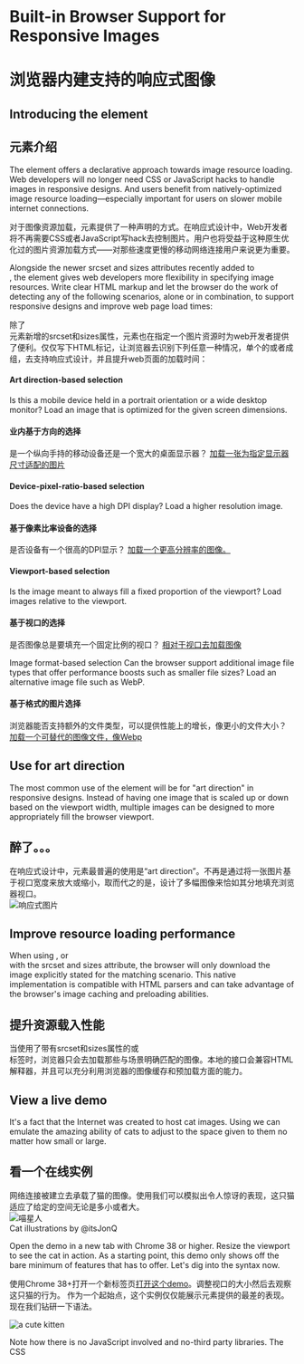 # Built-in Browser Support for Responsive Images
# 浏览器内建支持的响应式图像
## Introducing the <picture> element
## <picture>元素介绍
The <picture> element offers a declarative approach towards image resource loading. Web developers will no longer need CSS or JavaScript hacks to handle images in responsive designs. And users benefit from natively-optimized image resource loading—especially important for users on slower mobile internet connections.

对于图像资源加载，<picture>元素提供了一种声明的方式。在响应式设计中，Web开发者将不再需要CSS或者JavaScript写hack去控制图片。用户也将受益于这种原生优化过的图片资源加载方式——对那些速度更慢的移动网络连接用户来说更为重要。

Alongside the newer srcset and sizes attributes recently added to <img>, the<picture> element gives web developers more flexibility in specifying image resources. Write clear HTML markup and let the browser do the work of detecting any of the following scenarios, alone or in combination, to support responsive designs and improve web page load times:

除了<img>元素新增的srcset和sizes属性，<picture>元素也在指定一个图片资源时为web开发者提供了便利。仅仅写下HTML标记，让浏览器去识别下列任意一种情况，单个的或者成组，去支持响应式设计，并且提升web页面的加载时间：

#### Art direction-based selection
Is this a mobile device held in a portrait orientation or a wide desktop monitor? Load an image that is optimized for the given screen dimensions.

#### 业内基于方向的选择
是一个纵向手持的移动设备还是一个宽大的桌面显示器？
[加载一张为指定显示器尺寸适配的图片](http://www.html5rocks.com/en/tutorials/responsive/picture-element/#toc-art-direction)

#### Device-pixel-ratio-based selection
Does the device have a high DPI display? Load a higher resolution image.

#### 基于像素比率设备的选择
是否设备有一个很高的DPI显示？
[加载一个更高分辨率的图像。](http://www.html5rocks.com/en/tutorials/responsive/picture-element/#toc-pixel-density-descriptors)

#### Viewport-based selection
Is the image meant to always fill a fixed proportion of the viewport? Load images relative to the viewport.

#### 基于视口的选择
是否图像总是要填充一个固定比例的视口？
[相对于视口去加载图像](http://www.html5rocks.com/en/tutorials/responsive/picture-element/#toc-width-descriptors)

Image format-based selection
Can the browser support additional image file types that offer performance boosts such as smaller file sizes? Load an alternative image file such as WebP.

#### 基于格式的图片选择
浏览器能否支持额外的文件类型，可以提供性能上的增长，像更小的文件大小？
[加载一个可替代的图像文件，像Webp](http://www.html5rocks.com/en/tutorials/responsive/picture-element/#toc-file-type)

## Use for art direction
The most common use of the <picture> element will be for "art direction" in responsive designs. Instead of having one image that is scaled up or down based on the viewport width, multiple images can be designed to more appropriately fill the browser viewport.
## 醉了。。。
在响应式设计中，<picture>元素最普遍的使用是“art direction”。不再是通过将一张图片基于视口宽度来放大或缩小，取而代之的是，设计了多幅图像来恰如其分地填充浏览器视口。
![响应式图片](http://img.china.alibaba.com/cms/upload/2014/672/160/2061276_975966031.png)

## Improve resource loading performance
When using <picture>, or <img> with the srcset and sizes attribute, the browser will only download the image explicitly stated for the matching scenario. This native implementation is compatible with HTML parsers and can take advantage of the browser's image caching and preloading abilities.

## 提升资源载入性能
当使用了带有srcset和sizes属性的<picture>或<img>标签时，浏览器只会去加载那些与场景明确匹配的图像。本地的接口会兼容HTML解释器，并且可以充分利用浏览器的图像缓存和预加载方面的能力。

## View a live demo
It's a fact that the Internet was created to host cat images. Using <picture> we can emulate the amazing ability of cats to adjust to the space given to them no matter how small or large.

## 看一个在线实例
网络连接被建立去承载了猫的图像。使用<picture>我们可以模拟出令人惊讶的表现，这只猫适应了给定的空间无论是多小或者大。
![喵星人](http://www.html5rocks.com/en/tutorials/responsive/picture-element/cat-stretching@2X.png)
Cat illustrations by @itsJonQ

Open the demo in a new tab with Chrome 38 or higher. Resize the viewport to see the cat in action.
As a starting point, this demo only shows off the bare minimum of features that<picture> has to offer. Let's dig into the syntax now.

使用Chrome 38+打开一个新标签页[打开这个demo](http://googlechrome.github.io/samples/picture-element/)。调整视口的大小然后去观察这只猫的行为。
作为一个起始点，这个实例仅仅能展示<picture>元素提供的最差的表现。现在我们钻研一下语法。

  <style>
  	img {display: block; margin: 0 auto;}
  </style>

  <picture>
    <source 
      media="(min-width: 650px)"
      srcset="images/kitten-stretching.png">
    <source 
      media="(min-width: 465px)"
      srcset="images/kitten-sitting.png">
    <img 
      src="images/kitten-curled.png" 
      alt="a cute kitten">
  </picture>

Note how there is no JavaScript involved and no-third party libraries. The CSS<style> block is used only to style the image element and does not contain media queries. The native implementation of the <picture> element means that you can declare your responsive images using only HTML.

注意没有JavaScript，也没有第三方的类库。CSS<style>代码块仅仅被用于为image元素添加样式，并没有包含Media Queris。<picture>元素的本地实现让你可以仅使用HTML来声明响应式图像。

## Use with <source> elements
The <picture> element has no unique attributes of its own. The magic happens when <picture> is used as a container for <source>.
The <source> element, which is used for loading media such as video and audio, has been updated for image loading and these new attributes have been added:

## 使用<source>元素
<picture>元素没有它自己特有的属性。当<picture>被用于<source>的外层容器时，奇妙的事情就发生了。
<source>元素通常用来载入像video和audio这样的媒体资源，现在也可以用来载入图片，并且加入了下面的一些新属性：

#### srcset (required)
- Accepts a single image file path (e.g. srcset="kitten.png").
- Or a comma-delimited list of image file paths with pixel density descriptors (e.g. srcset="kitten.png, kitten@2X.png 2x") where a 1x descriptor is assumed when it is left off.
- Refer to Combine with pixel density descriptors for this in use.

#### srcset (required)
- 接受一个单独的图片文件路径（e.g. srcset="kitten.png"）。
- 或者一个使用逗号分隔的图像文件路径列表，并且带有像素密度描述符(e.g. srcset="kitten.png, kitten@2X.png 2x")。当它中断时这里的 1x描述符将会生效。
- 参考[结合像素密度描述符](http://www.html5rocks.com/en/tutorials/responsive/picture-element/#toc-pixel-density-descriptors)查看应用实例。

#### media (optional)
- Accepts any valid media query that you would normally find in a CSS @mediaselector (e.g. media="(max-width: 30em)").
- Refer to the previous <picture> syntax example for this in use.

#### media (optional)
- 接收任何你可能在CSS @media选择器里面出现的有效media query(e.g. media="(max-width: 30em)")。
- 参阅前面的[<picture>语法](#toc-syntax)应用实例。


#### sizes (optional)
- Accepts a single width descriptor (e.g. sizes="100vw") or a single media query with width descriptor (e.g. sizes="(max-width: 30em) 100vw").
- Or a comma-delimited list of media queries with a width descriptor (e.g.sizes="(max-width: 30em) 100vw, (max-width: 50em) 50vw, calc(33vw - 100px)") in which the last item in the list is used as the default.
- Refer to Combine with width descriptors for this in use.

#### sizes (optional)
- 接受一个单独的width 描述符(e.g. sizes="100vw") 或者一个带有width描述符的media query(e.g. sizes="(max-width: 30em) 100vw")。
- 或者一个带有width描述符使用逗号分隔的 media queries列表(e.g.sizes="(max-width: 30em) 100vw, (max-width: 50em) 50vw, calc(33vw - 100px)") ，列表中的最后一项作为默认值。
- 参阅[结合width描述符](http://www.html5rocks.com/en/tutorials/responsive/picture-element/#toc-width-descriptors)查看应用实例。

#### type (optional)
- Accepts a supported MIME type (e.g. type="image/webp" ortype="image/vnd.ms-photo").
- Refer to [Load alternative image file formats](http://www.html5rocks.com/en/tutorials/responsive/picture-element/#toc-file-type) for this in use.

#### type (optional)
- 支持的MIME类型(e.g. type="image/webp" ortype="image/vnd.ms-photo")。
- 参阅[加载可替代的图片文件格式](http://www.html5rocks.com/en/tutorials/responsive/picture-element/#toc-file-type)查看应用实例。

The browser will use the hints passed in as attribute values to load the most appropriate image resource. The listing order of tags matter! The browser will use the first <source> element with a matching hint and ignore any following<source> tags.

浏览器将会把传入的属性值当做提示去加载最合适的图片资源。和列表的顺序相关！浏览器将会使用第一个<source>元素作为一个匹配提示并且忽略后面的<source>标签。

## Add a final <img> element
The <img> element has also been updated to be used within <picture> as the fallback in case a browser does not support the picture element or if no source element tags are matched. Using <img> within <picture> is a requirement—if you forget it, no images will show up.

## 末尾添加一个<img>元素
新的img标签可以被用于<picture>标签内作为备用，当浏览器不支持picture元素或者没有匹配的source元素标记。<picture>里面包含一个<img>是必要的—如果你忘记了，图片将不会呈现。

Use <img> to declare the default image to be used within a <picture> block. Place <img> as the last child of <picture> since the browser will ignore any<source> declarations that occur after an <img> tag is found. The image tag is also where you should attach alternative text using the image element's alt attribute.

使用<img>声明一个包含在<picture>代码块内的默认图片。把<img>放在<picture>的最后一个子节点的位置，因为当浏览器解析到<img>标签时会忽略掉所有的<source>声明。图片标签也可能是作为替代文本在图片元素附加在alt属性。

## Combine with pixel density descriptors 
Add support for high resolution displays using pixel density descriptors such as 1x, 1.5x, 2x, and 3x. The new srcset attribute applies to both <img> and<source> elements.
The example below supports 1x, 1.5x, and 2x resolution screens:

## 结合像素密度描述符
为高分辨率的显示器添加了支持，这种显示器使用了像1x，1.5x，2x和3x的像素密度描述符。新的srcset属性被应用于<img>和<source>元素。
下面的例子是支持1x，1.5x和2x分辨率的屏幕：

  <picture>
    <source 
      media="(min-width: 650px)" 
      srcset="images/kitten-stretching.png,
              images/kitten-stretching@1.5x.png 1.5x,  
              images/kitten-stretching@2x.png 2x">
    <source 
      media="(min-width: 465px)" 
      srcset="images/kitten-sitting.png,
              images/kitten-sitting@1.5x.png 1.5x
              images/kitten-sitting@2x.png 2x">
    <img 
      src="images/kitten-curled.png" 
      srcset="images/kitten-curled@1.5x.png 1.5x,
              images/kitten-curled@2x.png 2x"
      alt="a cute kitten">
  </picture>

## Combine with width descriptors
## 结合width描述符
Web Fundamentals covers the the new sizes attribute for the <img> element indepth:

Web基础更深层次地为<img>元素包含了全新的[sizes 属性](https://developers.google.com/web/fundamentals/media/images/images-in-markup#relative-sized-images)

"When the final size of the image isn't known, it can be difficult to specify a density descriptor for the image sources. This is especially true for images that span a proportional width of the browser and are fluid, depending on the size of the browser.
Instead of supplying fixed image sizes and densities, the size of each supplied image can be specified by adding a width descriptor along with the size of the image element, allowing the browser to automatically calculate the effective pixel density and choose the best image to download."

“当图片最终尺寸未知时，为图片资源指定密度描述符会变得很困难。尤其对于图片占据了浏览器特定比例的宽度并且是不固定，依赖于浏览器的尺寸的时候。
取代了提供固定图片尺寸和密度的方式，给定图片的尺寸可以通过添加一个带有图片元素尺寸的width描述符来指定，允许浏览器自动的计算有效的像素密度然后选择最佳的图片进行加载。”

Here's an example of using the sizes attribute to set the proportion of an image to always fill 80% of the viewport. It is combined with the srcset attribute to supply four versions of the same lighthouse photo in widths of 160px, 320px, 640px, and 1280px wide:

下面这个例子通过使用sizes属性使得图片的比例总能填满视口的80%。把它与srcset属性结合起来将会提供同一张灯塔图像的四种版本，包括了160px, 320px, 640px和 1280px 宽：

  <img src="lighthouse-160.jpg" alt="lighthouse"
       sizes="80vw"
       srcset="lighthouse-160.jpg 160w, 
               lighthouse-320.jpg 320w,        
               lighthouse-640.jpg 640w,
               lighthouse-1280.jpg 1280w">

The browser will use these hints to choose the most appropriate image resource to serve up based on the viewport width and hardware display resolution:

浏览器将会使用这些提示去选择最合适的图像资源去显示，依据了视口的宽度和硬件显示器分辨率：
![ligihthouse](http://www.html5rocks.com/en/tutorials/responsive/picture-element/lighthouse-example-img@2X.png)

For example, the viewport on the left is approx. 800px wide. The browser will load lighthouse-640.jpg unless the device pixel ratio is 2x—in which case, lighthouse-1280.jpg will be loaded instead.

比如，左边的视口宽度大约800px。浏览器将会加载lighthouse-640.jpg除非设备的像素比率是2x——此时，lighthouse-1280.jpg将会会下载。

With the addition of <picture>, the sizes attribute can be applied to both <img>and <source> elements:

通过添加<picture>元素，sizes属性将被应用于<img>和<source>两个元素：
  <picture>
    <source media="(min-width: 800px)"
            sizes="80vw"
            srcset="lighthouse-landscape-640.jpg 6400w,
                    lighthouse-landscape-1280.jpg 1280w,
                    lighthouse-landscape-2560.jpg 2560w">
    <img src="lighthouse-160.jpg" alt="lighthouse"
         sizes="80vw"
         srcset="lighthouse-160.jpg 160w,
                 lighthouse-320.jpg 320w,
                 lighthouse-640.jpg 640w,
                 lighthouse-1280.jpg 1280w">
  </picture>
Building on the previous example, when the viewport is at 800px and above, the browser will serve up a landscape version of the lighthouse version instead:

建立在上一个例子上，当视口在800px或者超过800px，浏览器将会提供landscape版本代替lighthouse:
![landscape](http://www.html5rocks.com/en/tutorials/responsive/picture-element/lighthouse-example-picture@2X.png)

The viewport on the left is above 800px wide so a landscape version of the lighthouse photo will be displayed.

左侧的视口超过800px宽所以landscape版本的灯塔照片将被呈现。

## Load alternative image file formats
The type attribute of <source> can be used to load alternative image file formats that might not be supported in all browsers. For example, you can serve an image in WebP format to browsers that support it, while falling back to a JPEG on other browsers:

## 加载可供选择的图像文件格式
<source>元素的type属性可被用于去加载一个可选择的图像文件格式，这可能不会被所有的浏览器支持。比如，对于支持Webp的浏览器可以提供一张Webp格式图片，在其他浏览器上再回到JPEG:
  <picture>
    <source type="image/webp" srcset="images/butterfly.webp">
    <img src="images/butterfly.jpg" alt="a butterfly">
  </picture>

## Additional code examples
Refer to [Responsive Images: Use Cases and Documented Code Snippets to Get You Started](http://dev.opera.com/articles/responsive-images/) on the Dev.Opera blog for an exhaustive list of examples combining<picture> and <img> with the srcset, media, sizes, and type attributes.

## 额外的代码实例
参阅Opera开发博客中[响应式图片：从用例和文档化的代码片段开始](http://dev.opera.com/articles/responsive-images/) 有一个结合了<picture> 和 <img> 的srcset, media, sizes和 type 属性实例的详细列表。

## Try it out today
The <picture> element is currently available Chrome 38. Try it out with screen emulation in the Chrome DevTools.

If you have feedback on this new feature, drop us a line on the Chrome bug tracker.

If you're ready to start implementing <picture> today but also want to add support for responsive images in additional browsers, refer to [this <picture> element sample](https://google-developers.appspot.com/web/fundamentals/resources/samples/media/images/media) for using <picture> with a polyfill.

Be sure to also check out [the guide to images on Web Fundamentals](https://developers.google.com/web/fundamentals/media/images/) for best practice examples of implementing images on the web.

## 现在来试一试
<picture>元素在[Chrome38下有效](http://www.chromestatus.com/feature/5910974510923776)。可以通过Chrome开发工具中的屏幕模拟器来尝试。

如果如果对于这个新特性有什么反馈，请在[Chrome bug tracker](http://crbug.com/)给我们留下信息。

如果你现在就想去实现<picture>元素而且还想在其他的浏览器上为响应式图片添加支持，可以查阅[<picture>元素例子](https://google-developers.appspot.com/web/fundamentals/resources/samples/media/images/media)使用带有polyfill的<picture>元素。

也一定要看看[web基础中的图片指南](https://developers.google.com/web/fundamentals/media/images/)中关于web中实现图片的最佳实践的例子。










